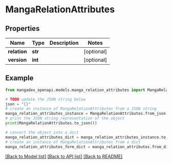 # MangaRelationAttributes


## Properties

Name | Type | Description | Notes
------------ | ------------- | ------------- | -------------
**relation** | **str** |  | [optional] 
**version** | **int** |  | [optional] 

## Example

```python
from mangadex_openapi.models.manga_relation_attributes import MangaRelationAttributes

# TODO update the JSON string below
json = "{}"
# create an instance of MangaRelationAttributes from a JSON string
manga_relation_attributes_instance = MangaRelationAttributes.from_json(json)
# print the JSON string representation of the object
print(MangaRelationAttributes.to_json())

# convert the object into a dict
manga_relation_attributes_dict = manga_relation_attributes_instance.to_dict()
# create an instance of MangaRelationAttributes from a dict
manga_relation_attributes_form_dict = manga_relation_attributes.from_dict(manga_relation_attributes_dict)
```
[[Back to Model list]](../README.md#documentation-for-models) [[Back to API list]](../README.md#documentation-for-api-endpoints) [[Back to README]](../README.md)


